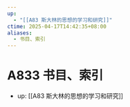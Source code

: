 ```yaml
---
up:
  - "[[A83 斯大林的思想的学习和研究]]"
ctime: 2025-04-17T14:42:35+08:00
aliases:
  - 书目、索引
---
```


# A833 书目、索引

- up: [[A83 斯大林的思想的学习和研究]]
